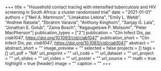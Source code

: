 +++
title = "Household contact tracing with intensified tuberculosis and HIV screening in South Africa: a cluster randomised trial"
date = "2021-01-01"
authors = ["Neil A. Martinson", "Limakatso Lebina", "Emily L. Webb", "Andrew Ratsela", "Ebrahim Varavia", "Anthony Kinghorn", "Sanjay G. Lala", "Jonathan E. Golub", "Zama Bosch", "Kegaugetswe P. Motsomi", "Peter MacPherson"]
publication_types = ["2"]
publication = "Clin Infect Dis, _pp. ciab1047_, https://doi.org/10.1093/cid/ciab1047"
publication_short = "Clin Infect Dis, _pp. ciab1047_, https://doi.org/10.1093/cid/ciab1047"
abstract = ""
abstract_short = ""
image_preview = ""
selected = false
projects = []
tags = []
url_pdf = "NA"
url_preprint = ""
url_code = ""
url_dataset = ""
url_project = ""
url_slides = ""
url_video = ""
url_poster = ""
url_source = ""
math = true
highlight = true
[header]
image = ""
caption = ""
+++

